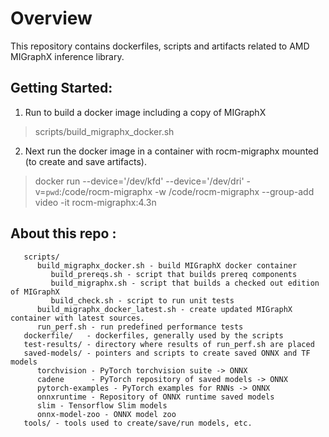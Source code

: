 # Overview
This repository contains dockerfiles, scripts and artifacts related to
AMD MIGraphX inference library.

## Getting Started:
1. Run to build a docker image including a copy of MIGraphX
> scripts/build_migraphx_docker.sh

2. Next run the docker image in a container with rocm-migraphx mounted (to create and save artifacts).
> docker run --device='/dev/kfd' --device='/dev/dri' -v=`pwd`:/code/rocm-migraphx -w /code/rocm-migraphx --group-add video -it rocm-migraphx:4.3n


## About this repo :

```
   scripts/
      build_migraphx_docker.sh - build MIGraphX docker container
         build_prereqs.sh - script that builds prereq components
         build_migraphx.sh - script that builds a checked out edition of MIGraphX
         build_check.sh - script to run unit tests
      build_migraphx_docker_latest.sh - create updated MIGraphX container with latest sources.
      run_perf.sh - run predefined performance tests
   dockerfile/   - dockerfiles, generally used by the scripts
   test-results/ - directory where results of run_perf.sh are placed
   saved-models/ - pointers and scripts to create saved ONNX and TF models
      torchvision - PyTorch torchvision suite -> ONNX
      cadene      - PyTorch repository of saved models -> ONNX
      pytorch-examples - PyTorch examples for RNNs -> ONNX
      onnxruntime - Repository of ONNX runtime saved models
      slim - Tensorflow Slim models
      onnx-model-zoo - ONNX model zoo
   tools/ - tools used to create/save/run models, etc.
```
